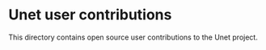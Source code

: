 # Unet user contributions

This directory contains open source user contributions to the Unet project.
